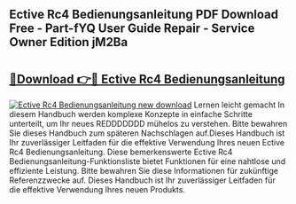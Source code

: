 ## Ective Rc4 Bedienungsanleitung PDF Download Free - Part-fYQ User Guide Repair - Service Owner Edition jM2Ba

# <h2><a href="http://df08z4.blite.top/?on=Ective+Rc4+Bedienungsanleitung">🔗Download 👉🔴 Ective Rc4 Bedienungsanleitung</a></h2>

[![Ective Rc4 Bedienungsanleitung new download](https://i.imgur.com/lujVjoI.png)](http://df08z4.blite.top/?on=Ective+Rc4+Bedienungsanleitung)
Lernen leicht gemacht In diesem Handbuch werden komplexe Konzepte in einfache Schritte unterteilt, um Ihr neues REDDDDDDD mühelos zu verstehen. Bitte bewahren Sie dieses Handbuch zum späteren Nachschlagen auf.Dieses Handbuch ist Ihr zuverlässiger Leitfaden für die effektive Verwendung Ihres neuen Ective Rc4 Bedienungsanleitung. Diese bemerkenswerte Ective Rc4 Bedienungsanleitung-Funktionsliste bietet Funktionen für eine nahtlose und effiziente Leistung. Bitte bewahren Sie diese Informationen für zukünftige Referenzzwecke auf. Dieses Handbuch ist Ihr zuverlässiger Leitfaden für die effektive Verwendung Ihres neuen Produkts.
